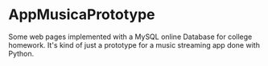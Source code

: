 # AppMusicaPrototype
Some web pages implemented with a MySQL online Database for college homework. It's kind of just a prototype for a music streaming app done with Python.
